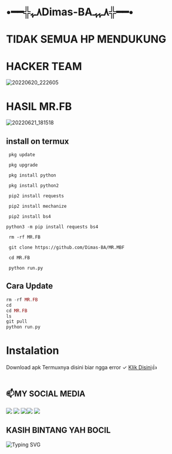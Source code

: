 # •━━╬٨ـﮩDimas-BA٨ـﮩﮩـ╬━━•

# TIDAK SEMUA HP MENDUKUNG
#  HACKER TEAM
![20220620_222605](https://user-images.githubusercontent.com/107850790/174708507-a5c76753-f748-460e-ac42-39e16dbaa021.png)
# HASIL MR.FB
![20220621_181518](https://user-images.githubusercontent.com/107850790/174790121-df6000c7-0090-4790-ab5a-49ca405e6d70.jpg)

## install on termux
```
 pkg update

 pkg upgrade

 pkg install python

 pkg install python2

 pip2 install requests 

 pip2 install mechanize

 pip2 install bs4

python3 -m pip install requests bs4

 rm -rf MR.FB

 git clone https://github.com/Dimas-BA/MR.MBF

 cd MR.FB
 
 python run.py
```
## Cara Update
```php
rm -rf MR.FB
cd
cd MR.FB
ls
git pull
python run.py
```

# Instalation
Download apk Termuxnya disini biar ngga error ✓
[Klik Disini](https://f-droid.org/repo/com.termux_117.apk)👍
```bash

```
##  📫MY SOCIAL MEDIA
[![](https://img.shields.io/badge/Github-black?logo=Github&logoColor=black&labelColor=white)](https://github.com/ChangFB) [![](https://img.shields.io/badge/Twitter-blue?logo=Twitter&logoColor=White&labelColor=white)](https://mobile.twitter.com/djmusicjr7)
[![](https://img.shields.io/badge/Facebook-blue?logo=Facebook&logoColor=blue&labelColor=white)](https://www.facebook.com/H4eckerfb)[![](https://img.shields.io/badge/Instagram-red?logo=Instagram&logoColor=red&labelColor=white)](https://www.instagram.com/djmusicjr7) [![](https://img.shields.io/badge/Whatsapp-CHAT-red?logo=Whatsapp&logoColor=Brightgreen&labelColor=white)](https://wa.me/6282261310817?text=Asalamualaikum+Bang+Dimas+BA)
## KASIH BINTANG YAH BOCIL 

![Typing SVG](https://readme-typing-svg.herokuapp.com?lines=Selamat+Bersenang-senang....!+)

